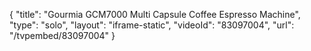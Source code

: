 {
    "title": "Gourmia GCM7000 Multi Capsule Coffee Espresso Machine",
    "type": "solo",
    "layout": "iframe-static",
    "videoId": "83097004",
    "url": "\/tvpembed\/83097004"
}
